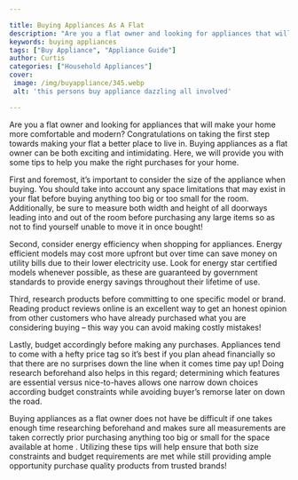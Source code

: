 ```yaml
---

title: Buying Appliances As A Flat
description: "Are you a flat owner and looking for appliances that will make your home more comfortable and modern? Congratulations on taking th...find out now"
keywords: buying appliances
tags: ["Buy Appliance", "Appliance Guide"]
author: Curtis
categories: ["Household Appliances"]
cover: 
 image: /img/buyappliance/345.webp
 alt: 'this persons buy appliance dazzling all involved'

---
```


Are you a flat owner and looking for appliances that will make your home more comfortable and modern? Congratulations on taking the first step towards making your flat a better place to live in. Buying appliances as a flat owner can be both exciting and intimidating. Here, we will provide you with some tips to help you make the right purchases for your home. 

First and foremost, it’s important to consider the size of the appliance when buying. You should take into account any space limitations that may exist in your flat before buying anything too big or too small for the room. Additionally, be sure to measure both width and height of all doorways leading into and out of the room before purchasing any large items so as not to find yourself unable to move it in once bought! 

Second, consider energy efficiency when shopping for appliances. Energy efficient models may cost more upfront but over time can save money on utility bills due to their lower electricity use. Look for energy star certified models whenever possible, as these are guaranteed by government standards to provide energy savings throughout their lifetime of use. 

Third, research products before committing to one specific model or brand. Reading product reviews online is an excellent way to get an honest opinion from other customers who have already purchased what you are considering buying – this way you can avoid making costly mistakes! 

Lastly, budget accordingly before making any purchases. Appliances tend to come with a hefty price tag so it’s best if you plan ahead financially so that there are no surprises down the line when it comes time pay up! Doing research beforehand also helps in this regard; determining which features are essential versus nice-to-haves allows one narrow down choices according budget constraints while avoiding buyer’s remorse later on down the road. 

Buying appliances as a flat owner does not have be difficult if one takes enough time researching beforehand and makes sure all measurements are taken correctly prior purchasing anything too big or small for the space available at home . Utilizing these tips will help ensure that both size constraints and budget requirements are met while still providing ample opportunity purchase quality products from trusted brands!
